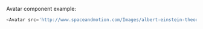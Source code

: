 Avatar component example:

```js 
<Avatar src='http://www.spaceandmotion.com/Images/albert-einstein-theory-general-relativity.jpg' alt='Avatar Image'></Avatar>
```

